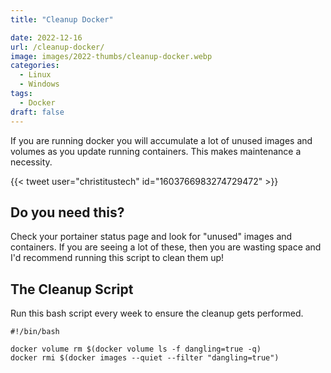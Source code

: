 ```yaml
---
title: "Cleanup Docker"

date: 2022-12-16
url: /cleanup-docker/
image: images/2022-thumbs/cleanup-docker.webp
categories:
  - Linux
  - Windows
tags:
  - Docker
draft: false
---
```

If you are running docker you will accumulate a lot of unused images and volumes as you update running containers. This makes maintenance a necessity.
<!--more-->

{{< tweet user="christitustech" id="1603766983274729472" >}}

## Do you need this?

Check your portainer status page and look for "unused" images and containers. If you are seeing a lot of these, then you are wasting space and I'd recommend running this script to clean them up! 


## The Cleanup Script

Run this bash script every week to ensure the cleanup gets performed. 

```
#!/bin/bash

docker volume rm $(docker volume ls -f dangling=true -q)
docker rmi $(docker images --quiet --filter "dangling=true")
```
